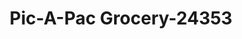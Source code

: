 ---
f_zip-code: 70392
f_state-code: LA
title: Pic-A-Pac Grocery-24353
f_phone: 985-395-3269
f_city-only: Patterson
f_address: 2006 Highway 182 East Patterson
f_location-unique-id: '24353'
slug: pic-a-pac-grocery-24353
updated-on: '2024-05-30T13:46:58.046Z'
created-on: '2024-05-30T13:36:59.803Z'
published-on: '2024-05-30T13:54:32.469Z'
f_city-state: cms/city/patterson-la.md
f_company: cms/company/pic-a-pac-grocery.md
f_state: cms/state/louisiana.md
layout: '[payday-loan].html'
tags: payday-loan
---
